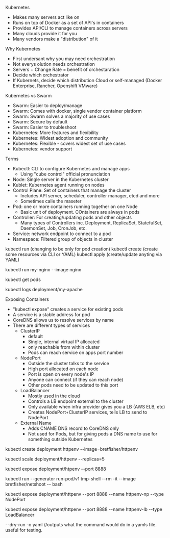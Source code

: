 Kubernetes
- Makes many servers act like on
- Runs on top of Docker as a set of API's in containers
- Provides API/CLI to manage containers across servers
- Many clouds provide it for you
- Many vendors make a "distribution" of it

Why Kubernetes
- First undersant why you may need orchestration
- Not everys olution needs orchestration
- Servers + Change Rate = benefit of orchestaration
- Decide which orchestrator
- If Kubernets, decide which distribution
    Cloud or self-managed (Docker Enterprise, Rancher, Openshift VMware)

Kubernetes vs Swarm
- Swarm: Easier to deploy/manage
- Swarm: Comes with docker, single vendor container platform
- Swarm: Swarm solves a majority of use cases
- Swarm: Secure by default
- Swarm: Easier to troubleshoot
- Kubernetes: More features and flexibility
- Kubernetes: Widest adoption and community
- Kubernetes: Flexible - covers widest set of use cases
- Kubernetes: vendor support

Terms
- Kubectl: CLI to configure Kubernetes and manage apps
    - Using "cube control" official pronunciation
- Node: Single server in the Kubernetes cluster
- Kublet: Kubernetes agent running on nodes
- Control Plane: Set of containers that manage the cluster
    - Includes API server, scheduler, controller manager, etcd and more
    - Sometimes calle the maseter
- Pod: one or more containers running together on one Node
    - Basic unit of deployment. COntainers are always in pods
- Controller: For creating/updating pods and other objects
    - Many types of Controllers inc. Deployment, ReplicaSet, StatefulSet, DaemonSet, Job, CronJob, etc. 
- Service: network endpoint to connect to a pod
- Namespace: Filtered group of objects in cluster

kubectl run (changing to be only for pod creation)
kubectl create (create some resources via CLI or YAML)
kubectl apply (create/update anyting via YAML)

kubectl run my-nginx --image nginx

kubectl get pods

kubectl logs deployment/my-apache

Exposing Containers
- "kubectl expose" creates a service for existing pods
- A service is a stable address for pod
- CoreDNS allows us to resolve services by name
- There are different types of services
    - ClusterIP
        - default
        - Single, internal virtual IP allocated
        - only reachable from within cluster
        - Pods can reach service on apps port number
    - NodePort
        - Outside the cluster talks to the service
        - High port allocated on each node
        - Port is open on every node's IP
        - Anyone can connect (if they can reach node)
        - Other pods need to be updated to this port
    - LoadBalancer
        - Mostly used in the cloud
        - Controls a LB endpoint external to the cluster
        - Only available when infra provider gives you a LB (AWS ELB, etc)
        - Creates NodePort+ClusterIP services, tells LB to send to NodePort
    - External Name
        - Adds CNAME DNS record to CoreDNS only
        - Not used for Pods, but for giving pods a DNS name to use for something outside Kubernetes

kubectl create deployment httpenv --image=bretfisher/httpenv

kubectl scale deployment/httpenv --replicas=5

kubectl expose deployment/htpenv --port 8888

kubectl run --generator run-pod/v1 tmp-shell --rm -it --image bretfisher/netshoot -- bash

kubectl expose deployment/httpenv --port 8888 --name httpenv-np --type NodePort

kubectl expose deployment/httpenv --port 8888 --name httpenv-lb --type LoadBalancer

--dry-run -o yaml //outputs what the command would do in a yamls file. useful for testing.  